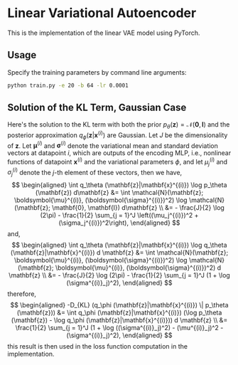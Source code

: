 # Linear Variational Autoencoder

This is the implementation of the linear VAE model using PyTorch.

## Usage

Specify the training parameters by command line arguments:

```bash
python train.py -e 20 -b 64 -lr 0.0001
```

## Solution of the KL Term, Gaussian Case

Here's the solution to the KL term with both the prior $p_\theta (\mathbf{z}) = \mathcal{N}(\mathbf{0}, \mathbf{I})$ and the posterior approximation $q_\phi(\mathbf{z}|\mathbf{x}^{(i)})$ are Gaussian. Let $J$ be the dimensionality of $\mathbf{z}$.
Let $\boldsymbol{\mu}^{(i)}$ and $\mathbf{\sigma}^{(i)}$ denote the variational mean and standard deviation vectors at datapoint $i$, which are outputs of the encoding MLP, i.e., nonlinear functions of datapoint $\mathbf{x}^{(i)}$ and the variational parameters $\phi$, and let $\mu^{(i)}_j$ and $\sigma^{(i)}_j$ denote the $j$-th element of these
vectors, then we have,
$$
\begin{aligned}
\int q_\theta (\mathbf{z}|\mathbf{x}^{(i)}) \log p_\theta (\mathbf{z}) d\mathbf{z} &= \int \mathcal{N}(\mathbf{z}; \boldsymbol{\mu}^{(i)}, (\boldsymbol{\sigma}^{(i)})^2) \log \mathcal{N}(\mathbf{z}; \mathbf{0}, \mathbf{I}) d\mathbf{z} \\
&= - \frac{J}{2} \log (2\pi) - \frac{1}{2} \sum_{j = 1}^J \left((\mu_j^{(i)})^2 + (\sigma_j^{(i)})^2\right),
\end{aligned}
$$
and,
$$
\begin{aligned}
\int q_\theta (\mathbf{z}|\mathbf{x}^{(i)}) \log q_\theta (\mathbf{z}|\mathbf{x}^{(i)}) d \mathbf{z} &= \int \mathcal{N}(\mathbf{z}; \boldsymbol{\mu}^{(i)}, (\boldsymbol{\sigma}^{(i)})^2) \log \mathcal{N}(\mathbf{z}; \boldsymbol{\mu}^{(i)}, (\boldsymbol{\sigma}^{(i)})^2) d \mathbf{z} \\
&= - \frac{J}{2} \log (2\pi) - \frac{1}{2} \sum_{j = 1}^J (1 + \log (\sigma^{(i)}_j)^2),
\end{aligned}
$$
therefore,
$$
\begin{aligned}
-D_{KL} (q_\phi (\mathbf{z}|\mathbf{x}^{(i)}) \| p_\theta (\mathbf{z})) &= \int q_\phi (\mathbf{z}|\mathbf{x}^{(i)}) (\log p_\theta (\mathbf{z}) - \log q_\phi (\mathbf{z}|\mathbf{x}^{(i)})) d \mathbf{z} \\
&= \frac{1}{2} \sum_{j = 1}^J (1 + \log ((\sigma^{(i)}_j)^2) - (\mu^{(i)}_j)^2 - (\sigma^{(i)}_j)^2),
\end{aligned}
$$
this result is then used in the loss function computation in the implementation.